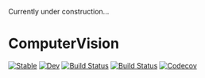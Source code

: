 Currently under construction...

# ComputerVision

[![Stable](https://img.shields.io/badge/docs-stable-blue.svg)](https://zygmuntszpak.github.io/ComputerVision.jl/stable)
[![Dev](https://img.shields.io/badge/docs-dev-blue.svg)](https://zygmuntszpak.github.io/ComputerVision.jl/dev)
[![Build Status](https://travis-ci.com/zygmuntszpak/ComputerVision.jl.svg?branch=master)](https://travis-ci.com/zygmuntszpak/ComputerVision.jl)
[![Build Status](https://ci.appveyor.com/api/projects/status/github/zygmuntszpak/ComputerVision.jl?svg=true)](https://ci.appveyor.com/project/zygmuntszpak/ComputerVision-jl)
[![Codecov](https://codecov.io/gh/zygmuntszpak/ComputerVision.jl/branch/master/graph/badge.svg)](https://codecov.io/gh/zygmuntszpak/ComputerVision.jl)

